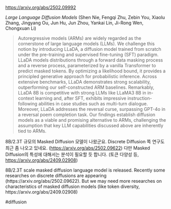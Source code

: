 https://arxiv.org/abs/2502.09992

*Large Language Diffusion Models* (Shen Nie, Fengqi Zhu, Zebin You, Xiaolu Zhang, Jingyang Ou, Jun Hu, Jun Zhou, Yankai Lin, Ji-Rong Wen, Chongxuan Li)

> Autoregressive models (ARMs) are widely regarded as the cornerstone of large language models (LLMs). We challenge this notion by introducing LLaDA, a diffusion model trained from scratch under the pre-training and supervised fine-tuning (SFT) paradigm. LLaDA models distributions through a forward data masking process and a reverse process, parameterized by a vanilla Transformer to predict masked tokens. By optimizing a likelihood bound, it provides a principled generative approach for probabilistic inference. Across extensive benchmarks, LLaDA demonstrates strong scalability, outperforming our self-constructed ARM baselines. Remarkably, LLaDA 8B is competitive with strong LLMs like LLaMA3 8B in in-context learning and, after SFT, exhibits impressive instruction-following abilities in case studies such as multi-turn dialogue. Moreover, LLaDA addresses the reversal curse, surpassing GPT-4o in a reversal poem completion task. Our findings establish diffusion models as a viable and promising alternative to ARMs, challenging the assumption that key LLM capabilities discussed above are inherently tied to ARMs.

8B/2.3T 규모의 Masked Diffusion 모델이 나왔군요. Discrete Diffusion 쪽 연구도 최근 좀 나오고 있네요. (https://arxiv.org/abs/2502.09622) 다만 Masked Diffusion의 특성에 대해서는 분석이 필요할 듯 합니다. (토큰 다양성 등, https://arxiv.org/abs/2409.02908)

<english>
8B/2.3T scale masked diffusion language model is released. Recently some researches on discrete diffusions are appearing (https://arxiv.org/abs/2502.09622). But we may need more researches on characteristics of masked diffusion models (like token diversity, https://arxiv.org/abs/2409.02908)
</english>

#diffusion 